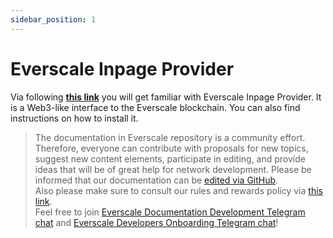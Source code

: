 ```yaml
---
sidebar_position: 1
---
```


# Everscale Inpage Provider

Via following [**this link**](https://github.com/broxus/everscale-inpage-provider) you will get familiar with Everscale Inpage Provider. It is a Web3-like interface to the Everscale blockchain. You can also find instructions on how to install it. 

>  The documentation in Everscale repository is a community effort. Therefore, everyone can contribute with proposals for new topics, suggest new content elements, participate in editing, and provide ideas that will be of great help for network development.
Please be informed that our documentation can be [edited via GitHub](https://github.com/everscale-org/docs/issues).  
  Also please make sure to consult our rules and rewards policy via [this link](https://docs.everscale.network/contribute/hot-streams/documentations).  
  Feel free to join [Everscale Documentation Development Telegram chat](https://t.me/+C2IpQXWZtCwxYzEy) and [Everscale Developers Onboarding Telegram chat](https://t.me/+Vca1Gs6uPzIyNWVi)!
